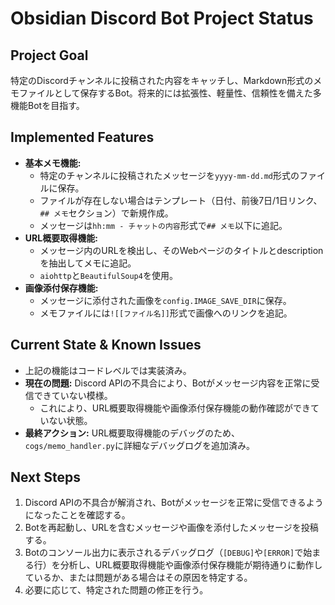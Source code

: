 # Obsidian Discord Bot Project Status

## Project Goal
特定のDiscordチャンネルに投稿された内容をキャッチし、Markdown形式のメモファイルとして保存するBot。将来的には拡張性、軽量性、信頼性を備えた多機能Botを目指す。

## Implemented Features
- **基本メモ機能:**
  - 特定のチャンネルに投稿されたメッセージを`yyyy-mm-dd.md`形式のファイルに保存。
  - ファイルが存在しない場合はテンプレート（日付、前後7日/1日リンク、`## メモ`セクション）で新規作成。
  - メッセージは`hh:mm - チャットの内容`形式で`## メモ`以下に追記。
- **URL概要取得機能:**
  - メッセージ内のURLを検出し、そのWebページのタイトルとdescriptionを抽出してメモに追記。
  - `aiohttp`と`BeautifulSoup4`を使用。
- **画像添付保存機能:**
  - メッセージに添付された画像を`config.IMAGE_SAVE_DIR`に保存。
  - メモファイルには`![[ファイル名]]`形式で画像へのリンクを追記。

## Current State & Known Issues
- 上記の機能はコードレベルでは実装済み。
- **現在の問題:** Discord APIの不具合により、Botがメッセージ内容を正常に受信できていない模様。
  - これにより、URL概要取得機能や画像添付保存機能の動作確認ができていない状態。
- **最終アクション:** URL概要取得機能のデバッグのため、`cogs/memo_handler.py`に詳細なデバッグログを追加済み。

## Next Steps
1.  Discord APIの不具合が解消され、Botがメッセージを正常に受信できるようになったことを確認する。
2.  Botを再起動し、URLを含むメッセージや画像を添付したメッセージを投稿する。
3.  Botのコンソール出力に表示されるデバッグログ（`[DEBUG]`や`[ERROR]`で始まる行）を分析し、URL概要取得機能や画像添付保存機能が期待通りに動作しているか、または問題がある場合はその原因を特定する。
4.  必要に応じて、特定された問題の修正を行う。
